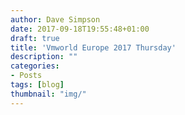 ```yaml
---
author: Dave Simpson
date: 2017-09-18T19:55:48+01:00
draft: true
title: 'Vmworld Europe 2017 Thursday'
description: ""
categories:
- Posts
tags: [blog]
thumbnail: "img/"
---
```

